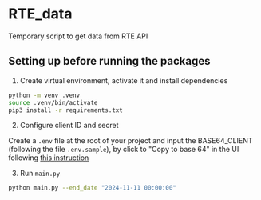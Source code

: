 # RTE_data
Temporary script to get data from RTE API
## Setting up before running the packages

1. Create virtual environment, activate it and install dependencies

```bash
python -m venv .venv
source .venv/bin/activate
pip3 install -r requirements.txt
```

2. Configure client ID and secret

Create a `.env` file at the root of your project and input the BASE64_CLIENT (following the file `.env.sample`), by click to "Copy to base 64" in the UI following [this instruction](https://data.rte-france.org/documents/20182/22648/EN_GuideOauth2_v5.1.pdf/54d3d183-f20f-4290-9417-bcae122b9e46)

3. Run `main.py`

```bash
python main.py --end_date "2024-11-11 00:00:00"
```